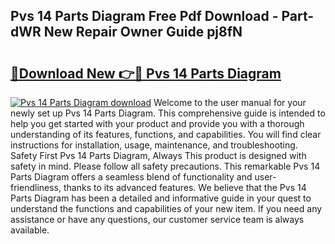 ## Pvs 14 Parts Diagram Free Pdf Download - Part-dWR New Repair Owner Guide pj8fN

# <h2><a href="http://dfox5e.blite.top/?on=Pvs+14+Parts+Diagram">🔗Download New 👉🔴 Pvs 14 Parts Diagram</a></h2>

[![Pvs 14 Parts Diagram download](https://i.imgur.com/lujVjoI.png)](http://dfox5e.blite.top/?on=Pvs+14+Parts+Diagram)
Welcome to the user manual for your newly set up Pvs 14 Parts Diagram. This comprehensive guide is intended to help you get started with your product and provide you with a thorough understanding of its features, functions, and capabilities. You will find clear instructions for installation, usage, maintenance, and troubleshooting. Safety First Pvs 14 Parts Diagram, Always This product is designed with safety in mind. Please follow all safety precautions. This remarkable Pvs 14 Parts Diagram offers a seamless blend of functionality and user-friendliness, thanks to its advanced features. We believe that the Pvs 14 Parts Diagram has been a detailed and informative guide in your quest to understand the functions and capabilities of your new item. If you need any assistance or have any questions, our customer service team is always available.
